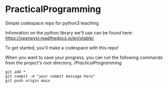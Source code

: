 # PracticalProgramming
Simple codespace repo for python3 teaching

Infomration on the python library we'll use can be found here: https://openpyxl.readthedocs.io/en/stable/

To get started, you'll make a codespace with this repo!

When you want to save your progress, you can run the following commands from the *project's root directory, /PracticalProgramming*

`git add *`  
`git commit -m "your commit message here"`  
`git push origin main`  
